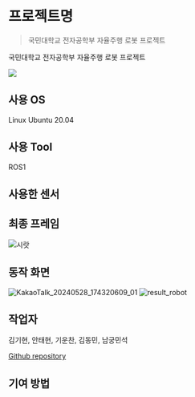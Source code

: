 # 프로젝트명
> 국민대학교 전자공학부 자율주행 로봇 프로젝트

국민대학교 전자공학부 자율주행 로봇 프로젝트

![](../header.png)

## 사용 OS
Linux Ubuntu 20.04

## 사용 Tool
ROS1

## 사용한 센서

## 최종 프레임

![시랏](https://github.com/ahntae98/NextGen-Deep-Delivery-Robot/assets/133379277/d5cc0ee1-82b3-4251-8917-cf72c83f375e)

## 동작 화면
![KakaoTalk_20240528_174320609_01](https://github.com/ahntae98/NextGen-Deep-Delivery-Robot/assets/133379277/befbcb33-8ad9-45eb-b942-d2e1207cdb80)
![result_robot](https://github.com/ahntae98/NextGen-Deep-Delivery-Robot/assets/133379277/413dbcb2-fd9f-4f29-811c-110159734d32)


## 작업자

김기현, 안태현, 기운찬, 김동민, 남궁민석

[Github repository](https://github.com/gyun2/Delivery-bot-KMU)

## 기여 방법


<!-- Markdown link & img dfn's -->
[npm-image]: https://img.shields.io/npm/v/datadog-metrics.svg?style=flat-square
[npm-url]: https://npmjs.org/package/datadog-metrics
[npm-downloads]: https://img.shields.io/npm/dm/datadog-metrics.svg?style=flat-square
[travis-image]: https://img.shields.io/travis/dbader/node-datadog-metrics/master.svg?style=flat-square
[travis-url]: https://travis-ci.org/dbader/node-datadog-metrics
[wiki]: https://github.com/yourname/yourproject/wiki

